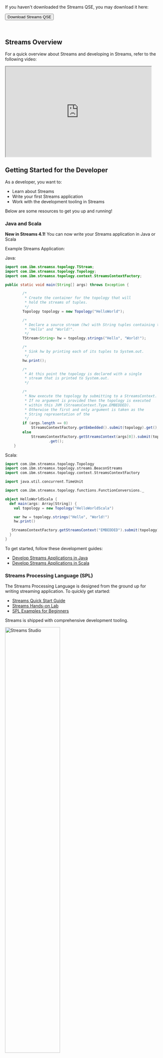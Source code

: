 If you haven't downloaded the Streams QSE, you may download it here:
<form action="http://www.ibm.com/analytics/us/en/technology/stream-computing/" target="_blank">
<input type="submit" value="Download Streams QSE">
</form>
<br>

## Streams Overview

For a quick overview about Streams and developing in Streams, refer to the following video:

<iframe width="480" height="298" src="https://www.youtube.com/embed/HLHGRy7Hif4" frameborder="10" allowfullscreen></iframe>

## Getting Started for the Developer

As a developer, you want to:

* Learn about Streams
* Write your first Streams application
* Work with the development tooling in Streams

Below are some resources to get you up and running!

### Java and Scala

<div class="alert alert-success" role="alert"><b>New in Streams 4.1!</b>  You can now write your Streams application in Java or Scala</div>

Example Streams Application:

Java:
```Java
import com.ibm.streamsx.topology.TStream;
import com.ibm.streamsx.topology.Topology;
import com.ibm.streamsx.topology.context.StreamsContextFactory;

public static void main(String[] args) throws Exception {

        /*
         * Create the container for the topology that will
         * hold the streams of tuples.
         */
        Topology topology = new Topology("HelloWorld");

        /*
         * Declare a source stream (hw) with String tuples containing two tuples,
         * "Hello" and "World!".
         */
        TStream<String> hw = topology.strings("Hello", "World!");

        /*
         * Sink hw by printing each of its tuples to System.out.
         */
        hw.print();

        /*
         * At this point the topology is declared with a single
         * stream that is printed to System.out.
         */

        /*
         * Now execute the topology by submitting to a StreamsContext.
         * If no argument is provided then the topology is executed
         * within this JVM (StreamsContext.Type.EMBEDDED).
         * Otherwise the first and only argument is taken as the
         * String representation of the
         */
        if (args.length == 0)
            StreamsContextFactory.getEmbedded().submit(topology).get();
        else
            StreamsContextFactory.getStreamsContext(args[0]).submit(topology)
                    .get();
    }
```

Scala:
```scala
import com.ibm.streamsx.topology.Topology
import com.ibm.streamsx.topology.streams.BeaconStreams
import com.ibm.streamsx.topology.context.StreamsContextFactory

import java.util.concurrent.TimeUnit

import com.ibm.streamsx.topology.functions.FunctionConversions._

object HelloWorldScala {
  def main(args: Array[String]) {
    val topology = new Topology("HelloWorldScala")

    var hw = topology.strings("Hello", "World!")    
    hw.print()

   StreamsContextFactory.getStreamsContext("EMBEDDED").submit(topology).get()
  }
}
```

To get started, follow these development guides:

* [Develop Streams Applications in Java](../java/Java-API-Developer-Guide)
* [Develop Streams Applications in Scala](https://github.com/IBMStreams/streamsx.topology/wiki/Scala-Support)


### Streams Processing Language (SPL)

The Streams Processing Language is designed from the ground up for writing streaming application.  To quickly get started:

* [Streams Quick Start Guide](https://developer.ibm.com/streamsdev/?p=5686)
* [Streams Hands-on Lab](https://developer.ibm.com/streamsdev/docs/introductory-lab-for-ibm-streams-4-1/)
* [SPL Examples for Beginners](https://developer.ibm.com/streamsdev/docs/spl-examples-beginners/)

Streams is shipped with comprehensive development tooling.

<img src="/streamsx.documentation/images/qse/streamsStudio.jpg" alt="Streams Studio" style="width: 60%;"/>

To learn about how to develop using Streams Studio (our drag-and-drop IDE):

* [Streams Studio Quick Start Guide](https://developer.ibm.com/streamsdev/docs/studio-quick-start/)

<iframe width="480" height="298" src="https://www.youtube.com/embed/ir_nUv4maL4" frameborder="0" allowfullscreen></iframe>

### Writing Java Operators

If you have existing Java code, you may easily reuse your code by writing a Java operator or native Java functions.

* [Java Operator Development Guide](../java/Java-Operator-Developer-Guide)

### SparkMLLib in Streams

<div class="alert alert-success" role="alert"><b>New in Streams 4.1!</b>  You can now now reuse your SparkMLLib models and analytics in Streams.</div>

To get started, follow this development guide:

* [SparkMLLib Getting Started Guide](https://developer.ibm.com/streamsdev/docs/getting-started-with-the-spark-mllib-toolkit/)

## Getting Started for the Data Engineer

As a Data Engineer, you are responsible for:

* Designing, building, and managing data and analytic systems to ensure they are secure, reliable, and scalable
* Making all data, including data in motion, available for analysis by other team members such as data scientists and developers
* Capturing data in motion and integrating it with data at rest
* Leveraging the newest technologies for stream computing

Below are some resources to help you get started.

### Integrating with Streams

Streams is shipped with many toolkits out of the box to enable integration with some of the most popular systems like HDFS, HBase, Kafka, Active MQ and more.  To learn about the set of toolkits that are shipped as part of the Streams product, refer to the [Product Toolkits Overview](https://developer.ibm.com/streamsdev/docs/product-toolkits-overview/)

[IBMStreams on Github](https://github.com/ibmstreams) provides a platform enabling Streams to rapidly deliver our support to emgerging technologies to you.  It is also a place for us to share sample applications and helpful utilities.  For a list of open-source projects hosted on Github, see: [IBM Streams Github Projects Overview](https://developer.ibm.com/streamsdev/docs/github-projects-overview/)

### Integration with IBM InfoSphere Data Governance Catalog
<div class="alert alert-success" role="alert"><b>New in Streams 4.1!</b>  Integration with the IBM InfoSphere Data Governance Catalog eanbles you to manage and govern your data.</div>

With this support, developers can easily discover the data and schema that are available for use.  By building data lineage with your Streams application, you can quickly see and control how data is consumed.
To get started, refer to  [Streams Governance Quickstart Guide](../governance/Governance-Quickstart)

### Cybersecurity Toolkit

<div class="alert alert-success" role="alert"><b>New in Streams 4.1!</b>  Cybersecurity toolkt can protect your systems from cyber threats.</div>
<br>
The Cybersecurity Toolkit provides operators that are capable of analyzing network traffic and detecting suspicious behaviour. For more information on using the Cybersecurity Toolkit, refer to [Cybersecurity Getting Started Guide](../cybersecurity/Cybersecurity-Getting-Started)

### Streams and SPSS

SPSS is analytic predictive software enabling you to build predictive model from your data.  Your application may perform real-time predictive scoring by running these predictive models using the SPSS operators.

To learn about Streams can integrate with SPSS:  [Streams and SPSS Lab](https://developer.ibm.com/streamsdev/docs/spss-analytics-toolkit-lab/).

### Streams Domain Management and Administration

Streams Console is the web-based administration console for monitoring and managing your Streams domain.

<div class="alert alert-success" role="alert">
<b>New in Streams 4.1! </b>Customizable Dashboard in Streams Console.</div>
<br>
Prior to Streams 4.1, the Streams Console dashboard contained a fixed set of widgets.  With the latest release, you can now create customized dashboards to monitor your Streams domain, instances and applications.

<img src="/streamsx.documentation/images/qse/Application-Dashboard-4.1.png" alt="Streams Console" style="width: 60%;"/>

To familiarize yourself with the Streams Console, see this video:

<iframe width="480" height="298" src="https://developer.ibm.com/streamsdev/wp-content/uploads/sites/15/2015/11/streams.mp4" frameborder="0" allowfullscreen></iframe>


## Getting Started for the Business User

As a business user, you need to:

* Identify patterns, trends, risks and opportunities in data
* Build predictive analytic models
* Use visualization tools to explore and uncover high value data.

Below are some resources to help you get started.

### Streams and Microsoft Excel

<img src="/streamsx.documentation/images/qse/BargainIndex1.jpg" alt="Streams and Excel" style="width: 60%;"/>

IBM Streams integrates with Microsoft Excel, allowing you to see, analyze and visulize live streaming data in an Excel worksheet.  This article helps you get started:  [Streams for Microsoft Excel](https://developer.ibm.com/streamsdev/docs/streams-4-0-streams-for-microsoft-excel/)

In the following demo, we demonstrate how you may build a marketing dashboard from real-time data using Excel.

<iframe width="480" height="298" src="https://www.youtube.com/embed/8hzMXFBw7ns" frameborder="0" allowfullscreen></iframe>

## Streams Community
The following Streams resources can help you connect with the Streams community and get support when you need it:

* **[StreamsDev](https://developer.ibm.com/streamsdev/)** - This resource is a developer-to-developer website maintained by the Streams Development Team.  It contains many useful articles and getting started material.  Check back often for new articles, tips and best practises to this website.
* **[Streams Forum](https://www.ibmdw.net/answers/questions/?community=streamsdev&sort=newest&refine=none)** - This forum enables you to ask, and get answers to your questions, related to IBM Streams. If you have questions, start here.
* **[IBMStreams on Github](http://ibmstreams.github.io)** - Streams is shipped with many useful toolkits out of the box.  IBMStreams on Github  contains many open-source toolkits.  For a list of available toolkits available on Github, see this web page:  [IBMStreams Github Toolkits](https://developer.ibm.com/streamsdev/docs/github-projects-overview/).
* **[IBM Streams Support](http://www.ibm.com/support/entry/portal/Overview/Software/Information_Management/InfoSphere_Streams)** - This website provides information about IBM Streams downloads, technical support tools, documentation, and other resources.
* **[IBM Streams Product Site](http://www.ibm.com/analytics/us/en/technology/stream-computing/)** - This website provides a broad range of information and resources about Streams and related topics.
